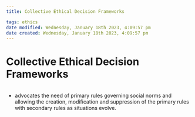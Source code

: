 ```yaml
---
title: Collective Ethical Decision Frameworks

tags: ethics 
date modified: Wednesday, January 18th 2023, 4:09:57 pm
date created: Wednesday, January 18th 2023, 4:09:57 pm
---
```


# Collective Ethical Decision Frameworks
```toc
```

- advocates the need of primary rules governing social norms and allowing the creation, modification and suppression of the primary rules with secondary rules as situations evolve.



